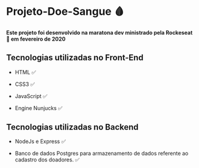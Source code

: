 # Projeto-Doe-Sangue 🩸

#### Este projeto foi desenvolvido na maratona dev ministrado pela Rockeseat 🚀 em fevereiro de 2020

## Tecnologias utilizadas no Front-End

- HTML ✅

- CSS3 ✅

- JavaScript ✅

- Engine Nunjucks ✅

## Tecnologias utilizadas no Backend

- NodeJs e Express ✅

- Banco de dados Postgres para armazenamento de dados referente ao cadastro dos doadores. ✅
